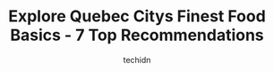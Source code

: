 ---
layout: ampstory
image: https://i0.wp.com/www.auto.or.id/wp-content/uploads/2023/06/food-basics-0-quebec-city-1686323373.jpeg?resize=640,853
author: techidn
featured: false
description: Quebec City, Quebec, Canada is a haven for Food Basics enthusiasts, boasting an impressive array of 7 top-notch establishments. Whether youre a seasoned connoisseur or simply curious to exp
title: Explore Quebec Citys Finest Food Basics - 7 Top Recommendations
cover:
   title: Explore Quebec Citys Finest Food Basics - 7 Top Recommendations
   subtitle: AUTO.OR.ID
   background: https://www.auto.or.id/wp-content/uploads/2023/06/food-basics-0-quebec-city-1686323373.jpeg

pages: 
 - layout: thirds
   top: <h1>#1 Food Basics</h1>
   bottom: "<p>Worst self-checkout experience ever! Constant alarms for bagged items. Lightweight item? Alarm. Shifted things in the bag for better fit? Alarm. Bumped the bag? Alarm. Br</p>"
   background: https://www.auto.or.id/wp-content/uploads/2023/06/food-basics-1-quebec-city-1686323375.jpeg
   backgroundblur: true
 - layout: thirds
   top: <h1>#2 Food Basics</h1>
   bottom: "<p>2090 Lauzon Rd, Windsor, ON N8T 2Z3, Canada</p>"
   background: https://www.auto.or.id/wp-content/uploads/2023/06/food-basics-2-quebec-city-1686323376.jpeg
   cta:
      link: https://www.auto.or.id/explore-quebec-citys-finest-food-basics-7-top-recommendations/
      text: Explore Quebec Citys Finest Food Basics - 7 Top Recommendations
 - layout: thirds
   top: <h1>#3 Food Basics</h1>
   bottom: "<p>530 Kerr St, Oakville, ON L6K 3C7, Canada</p>"
   background: https://images.unsplash.com/photo-1529589438034-00c0e7a6452f?ixlib=rb-4.0.3&ixid=MnwxMjA3fDB8MHxwaG90by1wYWdlfHx8fGVufDB8fHx8&auto=format&fit=crop&w=640&h=853&q=80
   cta:
      link: https://www.auto.or.id/explore-quebec-citys-finest-food-basics-7-top-recommendations/
      text: Explore Quebec Citys Finest Food Basics - 7 Top Recommendations
 - layout: thirds
   top: <h1>#4 Provigo Québec René-Lévesque</h1>
   bottom: "<p>955 Boulevard René-Lévesque O, Québec, QC G1S 1T7, Canada</p>"
   background: https://images.unsplash.com/photo-1519752441410-d3ca70ecb937?ixlib=rb-4.0.3&ixid=MnwxMjA3fDB8MHxwaG90by1wYWdlfHx8fGVufDB8fHx8&auto=format&fit=crop&w=640&h=853&q=80
   cta:
      link: https://www.auto.or.id/explore-quebec-citys-finest-food-basics-7-top-recommendations/
      text: Explore Quebec Citys Finest Food Basics - 7 Top Recommendations
 - layout: thirds
   top: <h1>#5 Lintermarché St-Jean</h1>
   bottom: "<p>850 Rue Saint-Jean, Québec, QC G1R 1R3, Canada</p>"
   background: https://images.unsplash.com/photo-1619843810550-d7ba538ea44f?ixlib=rb-4.0.3&ixid=MnwxMjA3fDB8MHxwaG90by1wYWdlfHx8fGVufDB8fHx8&auto=format&fit=crop&w=640&h=853&q=80
   cta:
      link: https://www.auto.or.id/explore-quebec-citys-finest-food-basics-7-top-recommendations/
      text: Explore Quebec Citys Finest Food Basics - 7 Top Recommendations
 - layout: thirds
   top: <h1>#6 Épicerie J.A. Moisan</h1>
   bottom: "<p>685 Rue Saint-Jean, Québec, QC G1R 1P7, Canada</p>"
   background: https://images.unsplash.com/photo-1504215680853-026ed2a45def?ixlib=rb-4.0.3&ixid=MnwxMjA3fDB8MHxwaG90by1wYWdlfHx8fGVufDB8fHx8&auto=format&fit=crop&w=640&h=853&q=80
   cta:
      link: https://www.auto.or.id/explore-quebec-citys-finest-food-basics-7-top-recommendations/
      text: Explore Quebec Citys Finest Food Basics - 7 Top Recommendations
 - layout: thirds
   top: <h1>#7 Food Basics</h1>
   bottom: "<p>17725 Yonge St, Newmarket, ON L3Y 5H6, Canada</p>"
   background: https://images.unsplash.com/photo-1567808291548-fc3ee04dbcf0?ixlib=rb-4.0.3&ixid=MnwxMjA3fDB8MHxwaG90by1wYWdlfHx8fGVufDB8fHx8&auto=format&fit=crop&w=640&h=853&q=80
   cta:
      link: https://www.auto.or.id/explore-quebec-citys-finest-food-basics-7-top-recommendations/
      text: Explore Quebec Citys Finest Food Basics - 7 Top Recommendations
 - layout: thirds
   middle: Continue reading...
   background: https://images.unsplash.com/photo-1630381797319-9bd529abd85a?ixlib=rb-4.0.3&ixid=MnwxMjA3fDB8MHxwaG90by1wYWdlfHx8fGVufDB8fHx8&auto=format&fit=crop&w=640&h=853&q=80
   cta:
      link: https://www.auto.or.id/explore-quebec-citys-finest-food-basics-7-top-recommendations/
      text: Explore Quebec Citys Finest Food Basics - 7 Top Recommendations

---